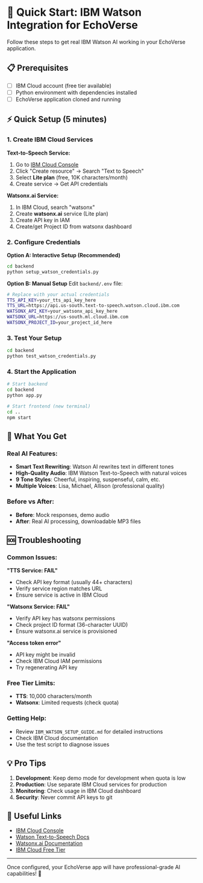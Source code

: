 # 🚀 Quick Start: IBM Watson Integration for EchoVerse

Follow these steps to get real IBM Watson AI working in your EchoVerse application.

## 📋 Prerequisites

- [ ] IBM Cloud account (free tier available)
- [ ] Python environment with dependencies installed
- [ ] EchoVerse application cloned and running

## ⚡ Quick Setup (5 minutes)

### 1. Create IBM Cloud Services

**Text-to-Speech Service:**
1. Go to [IBM Cloud Console](https://cloud.ibm.com)
2. Click "Create resource" → Search "Text to Speech"
3. Select **Lite plan** (free, 10K characters/month)
4. Create service → Get API credentials

**Watsonx.ai Service:**
1. In IBM Cloud, search "watsonx"
2. Create **watsonx.ai** service (Lite plan)
3. Create API key in IAM
4. Create/get Project ID from watsonx dashboard

### 2. Configure Credentials

**Option A: Interactive Setup (Recommended)**
```bash
cd backend
python setup_watson_credentials.py
```

**Option B: Manual Setup**
Edit `backend/.env` file:
```bash
# Replace with your actual credentials
TTS_API_KEY=your_tts_api_key_here
TTS_URL=https://api.us-south.text-to-speech.watson.cloud.ibm.com
WATSONX_API_KEY=your_watsonx_api_key_here
WATSONX_URL=https://us-south.ml.cloud.ibm.com
WATSONX_PROJECT_ID=your_project_id_here
```

### 3. Test Your Setup

```bash
cd backend
python test_watson_credentials.py
```

### 4. Start the Application

```bash
# Start backend
cd backend
python app.py

# Start frontend (new terminal)
cd ..
npm start
```

## 🎯 What You Get

### Real AI Features:
- **Smart Text Rewriting**: Watson AI rewrites text in different tones
- **High-Quality Audio**: IBM Watson Text-to-Speech with natural voices
- **9 Tone Styles**: Cheerful, inspiring, suspenseful, calm, etc.
- **Multiple Voices**: Lisa, Michael, Allison (professional quality)

### Before vs After:
- **Before**: Mock responses, demo audio
- **After**: Real AI processing, downloadable MP3 files

## 🆘 Troubleshooting

### Common Issues:

**"TTS Service: FAIL"**
- Check API key format (usually 44+ characters)
- Verify service region matches URL
- Ensure service is active in IBM Cloud

**"Watsonx Service: FAIL"**
- Verify API key has watsonx permissions
- Check project ID format (36-character UUID)
- Ensure watsonx.ai service is provisioned

**"Access token error"**
- API key might be invalid
- Check IBM Cloud IAM permissions
- Try regenerating API key

### Free Tier Limits:
- **TTS**: 10,000 characters/month
- **Watsonx**: Limited requests (check quota)

### Getting Help:
- Review `IBM_WATSON_SETUP_GUIDE.md` for detailed instructions
- Check IBM Cloud documentation
- Use the test script to diagnose issues

## 💡 Pro Tips

1. **Development**: Keep demo mode for development when quota is low
2. **Production**: Use separate IBM Cloud services for production
3. **Monitoring**: Check usage in IBM Cloud dashboard
4. **Security**: Never commit API keys to git

## 🔗 Useful Links

- [IBM Cloud Console](https://cloud.ibm.com)
- [Watson Text-to-Speech Docs](https://cloud.ibm.com/docs/text-to-speech)
- [Watsonx.ai Documentation](https://cloud.ibm.com/docs/watsonx)
- [IBM Cloud Free Tier](https://www.ibm.com/cloud/free)

---

Once configured, your EchoVerse app will have professional-grade AI capabilities! 🎉
